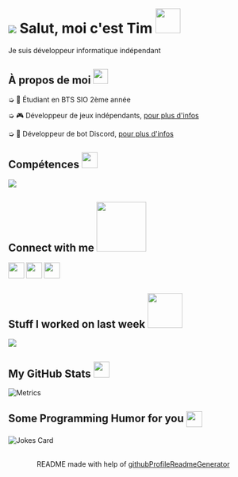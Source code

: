<h1> <img src=https://cdn.discordapp.com/avatars/270903423371575296/a_9145baebb77b0e103daacd33f02561fc.gif""></img> Salut, moi c'est Tim <img src = "https://raw.githubusercontent.com/MartinHeinz/MartinHeinz/master/wave.gif" width = 50px> </h1>
<p align='center'>

</p>
<div size='20px'> Je suis développeur informatique indépendant
</div>

<h2> À propos de moi <img src="https://media.giphy.com/media/iY8CRBdQXODJSCERIr/giphy.gif" width="30px">
</h2>

➭ 💼 Étudiant en BTS SIO 2ème année

➭ 🎮 Développeur de jeux indépendants, <a href="http://strakygames.tk" target="_blank">pour plus d'infos</a>

➭ 🤖 Développeur de bot Discord, <a href="http://strakybot.tk" target="_blank">pour plus d'infos</a> 

<h2> Compétences <img src = "https://media2.giphy.com/media/QssGEmpkyEOhBCb7e1/giphy.gif?cid=ecf05e47a0n3gi1bfqntqmob8g9aid1oyj2wr3ds3mg700bl&rid=giphy.gif" width = 32px> </h2>

<img src="https://img.shields.io/badge/-Windows-blue.svg?logo=data%3Aimage%2Fpng%3Bbase64%2CiVBORw0KGgoAAAANSUhEUgAAAQAAAAEACAMAAABrrFhUAAAAY1BMVEX%2F%2F%2F%2F%2F%2F%2F%2F%2F%2F%2F%2F%2F%2F%2F%2F%2F%2F%2F%2F%2F%2F%2F%2F%2F%2F%2F%2F%2F%2F%2F%2F%2F%2F%2F%2F%2F%2F%2F%2F%2F%2F%2F%2F%2F%2F%2F%2F%2F%2F%2F%2F%2F%2F%2F%2F%2F%2F%2F%2F%2F%2F%2F%2F%2F%2F%2F%2F%2F%2F%2F%2F%2F%2F%2F%2F%2F%2F%2F%2F%2F%2F%2F%2F%2F%2F%2F%2F%2F%2F%2F%2F%2F%2F%2F%2F%2F%2F%2F%2F%2F%2F%2F%2F%2F%2F%2F%2F%2F%2F%2F%2F%2F%2F%2F%2F%2F%2F%2F%2F%2F%2F%2F%2F%2F%2F%2F%2F%2F%2F%2F%2BDm4mgAAAAIHRSTlMABQcIERoiKzM8RFVeZm93gIiZqrvM1d3u7%2FL19%2Fz9%2FmolyxoAAAIUSURBVHja7NAFoUIBAMDA7%2B6Cy%2FqXxGEh9i7CXQ2ixhxc9fyhVsA3agW8oVbAE2oF3KBYwAq1AkaoFfCLWgGfqBXwiloBD6gVcI1iAQvUCvhHrYAf1Ar4RK2AF9QKuEexAJQMIBQwBMw56AW8oFbAD2oFLFEq4AW1An5RK2CNUgEvqBXwi1oBqBXwiloBfygVcI1aAa8oGcC2%2FbowkisAYih4zMvMm3%2BSRv0IzFa%2FCFRdNAMAAAAAfx0AAAAAAAAAAAAAAAAAAAAAAAAAAAAAAAAAAAAAAAAAAAAAAAAAAAAAAAAAAAAAAAAAAAAAAAAAAAAAAAAAAAAAAAAAAAAAAAAAAAAAAAAAAAAAAAAAAAAAAADAdrNaLuaz6Xj0%2Fvby9HAz9IcAsuBPJkmSJI3e33Idl3b9PQHwDgMAAAAAAAAAAAAAAAAAAAAAAAAAAAAAAAAAAAAAAAAAAAAAAAAAAAAAAAAAAAAAAAAAAAAAAAAAAAAAAAAAAAAAAAAAAAAAAAAAAAAAAAAAAAAAAAAAAAAAAAAAAOAnzVq2A6RxO0B6agcY2rcDpHk7QHpvB0j37QBDq3aANGsHSC%2FtAEOXdoC0bAdIo3aA9NQOkBIAAOm5HSA9tAOk23aAoXM7QNq1A6RVO0BatgOkeTtAmrUDpFE7QHpvB0iv7QDpqR0gPbQDDNUDpFM7QNq0A6RVO0BaBKC%2Bzx5gWpAzA%2B1BAAAAAElFTkSuQmCC"></img>


<h2> Connect with me <img src='https://raw.githubusercontent.com/ShahriarShafin/ShahriarShafin/main/Assets/handshake.gif' width="100px"> </h2>
<a href = 'https://www.linkedin.com/in/rahulbanerjee2699'> <img width = '32px' align= 'center' src="https://raw.githubusercontent.com/rahulbanerjee26/githubAboutMeGenerator/main/icons/linked-in-alt.svg"/></a> 
<a href = 'https://www.twitter.com/rahulbanerjee99'> <img width = '32px' align= 'center' src="https://raw.githubusercontent.com/rahulbanerjee26/githubAboutMeGenerator/main/icons/twitter.svg"/></a> 
<a href = 'https://www.github.com/rahulbanerjee26'> <img width = '32px' align= 'center' src="https://raw.githubusercontent.com/rahulbanerjee26/githubAboutMeGenerator/main/icons/github.svg"/></a> 


<h2> Stuff I worked on last week  <img src = "https://media1.giphy.com/media/JZ40cnfnN11KycrvMF/giphy.gif?cid=ecf05e47a0n3gi1bfqntqmob8g9aid1oyj2wr3ds3mg700bl&rid=giphy.gif" width = 70px> </h2>
<a href="https://github.com/anuraghazra/github-readme-stats">
<img align="center" src="https://github-readme-stats.vercel.app/api/wakatime?username=@rahulbanerjee26&compact=True"/>
</a>
<br>


<h2> My GitHub Stats <img src='https://media1.giphy.com/media/du3J3cXyzhj75IOgvA/giphy.gif?cid=ecf05e47x2g034i9pzwtzzsd3xgg2w9nr94t4tflbbgo3008&rid=giphy.gif' width='32px'> </h2>

![Metrics](https://metrics.lecoq.io/str4ky?template=terminal&base.header=0&base.activity=0&base.repositories=0&base.metadata=0&languages=1&languages.limit=8&languages.colors=github&languages.threshold=0%25&config.timezone=America%2FToronto)

<h2> Some Programming Humor for you <img align ='center' src='https://media2.giphy.com/media/UQDSBzfyiBKvgFcSTw/giphy.gif?cid=ecf05e47p3cd513axbek3f56ti3jzizq8hincw20jauyyfyw&rid=giphy.gif' width = '32px'></h2>

![Jokes Card](https://readme-jokes.vercel.app/api?theme=default)


<br>
<footer align='center'>README made with help of <a href='https://github.com/rahulbanerjee26/githubProfileReadmeGenerator'>githubProfileReadmeGenerator</a> </footer>
